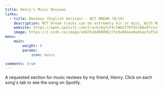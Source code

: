 ```yaml
---
title: Henry's Music Reviews
links:
  - title: Beatbox (English Version) - NCT DREAM (9/10)
    description: NCT Dream tracks can be extremely hit or miss, With March 25’s god awful Smoothie being the direct following to Broken Melodies, One of the most compelling rock ballads that SM entertainment had put out to date. So needless to say I was elated to hear the hard hitting, masterclass in sound design that was Beatbox. The light use of instrumental in the background let the group's incredibly strong vocals shine through, which is a refreshing feeling from the terribly mixed songs that SM has put out of late. Beatbox’s chorus was also a welcome departure from the one word gimmick garbage that NCT had put out in songs like, well smoothie, with Beatboxe’s having that kind of stuck-in-your-head rhythm that no nct unit other than Dream can create. In essence, Beatbox, while not exactly groundbreaking, is some of the best work by NCT Dream.
    website: https://open.spotify.com/track/6q7sF4ctWUSf76T6VJ6Bu9?si=58f624c248c24c86
    image: https://i.scdn.co/image/ab67616d0000b273c6a08eae8a01eafaf52ec93c
menu:
    main: 
        weight: 4
        params:
            icon: music

comments: true
---
```


A requested section for music reviews by my friend, Henry. Click on each song's tab to see the song on Spotify.
